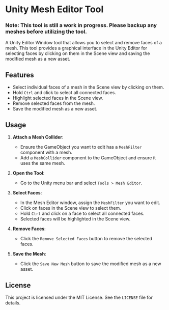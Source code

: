 # Unity Mesh Editor Tool

### Note: This tool is still a work in progress. Please backup any meshes before utilizing the tool.

A Unity Editor Window tool that allows you to select and remove faces of a mesh. This tool provides a graphical interface in the Unity Editor for selecting faces by clicking on them in the Scene view and saving the modified mesh as a new asset.

## Features

- Select individual faces of a mesh in the Scene view by clicking on them.
- Hold `Ctrl` and click to select all connected faces.
- Highlight selected faces in the Scene view.
- Remove selected faces from the mesh.
- Save the modified mesh as a new asset.

## Usage

1. **Attach a Mesh Collider**:
   - Ensure the GameObject you want to edit has a `MeshFilter` component with a mesh.
   - Add a `MeshCollider` component to the GameObject and ensure it uses the same mesh.

2. **Open the Tool**:
   - Go to the Unity menu bar and select `Tools > Mesh Editor`.

3. **Select Faces**:
   - In the Mesh Editor window, assign the `MeshFilter` you want to edit.
   - Click on faces in the Scene view to select them.
   - Hold `Ctrl` and click on a face to select all connected faces.
   - Selected faces will be highlighted in the Scene view.

4. **Remove Faces**:
   - Click the `Remove Selected Faces` button to remove the selected faces.

5. **Save the Mesh**:
   - Click the `Save New Mesh` button to save the modified mesh as a new asset.

## License

This project is licensed under the MIT License. See the `LICENSE` file for details.
